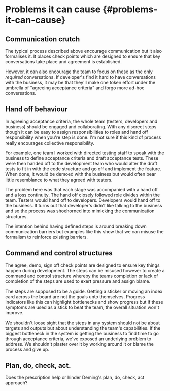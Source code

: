 # Problems it can cause {#problems-it-can-cause}

## Communication crutch

The typical process described above encourage communication but it also formalises it. It places check points which are designed to ensure that key conversations take place and agreement is established.

However, it can also encourage the team to focus on these as the only *required* conversations. If developer's find it hard to have conversations with the business, it may be that they'll make one token effort under the umbrella of "agreeing acceptance criteria" and forgo more ad-hoc conversations.



## Hand off behaviour

In agreeing acceptance criteria, the whole team (testers, developers and business) should be engaged and collaborating. With any discreet steps though it can be easy to assign responsibilities to roles and hand off responsibility when you're step is done. I'm not sure if this kind of process really encourages collective responsibility.

For example, one team I worked with directed testing staff to speak with the business to define acceptance criteria and draft acceptance tests. These were then handed off to the development team who would alter the draft tests to fit in with the code structure and go off and implement the feature. When done, it would be demoed with the business but would often bear little resemblance to what they agreed with testers.

The problem here was that each stage was accompanied with a hand off and a loss continuity. The hand off closely followed role divides within the team. Testers would hand off to developers. Developers would hand off to the business. It turns out that developer's didn't like talking to the business and so the process was shoehorned into mimicking the communication structures.

The intention behind having defined steps is around breaking down communication barriers but examples like this show that we can misuse the formalism to reinforce existing barriers.



## Command and control structures

The agree, demo, sign off check points are designed to ensure  key things happen during development. The steps can be misused however to create a command and control structure whereby the teams completion or lack of completion of the steps are used to exert pressure and assign blame.

The steps are supposed to be a guide. Getting a sticker or moving an index card across the board are not the goals unto themselves. Progress indicators like this can highlight bottlenecks and show progress but if these symptoms are used as a stick to beat the team, the overall situation won't improve.

We shouldn't loose sight that the steps in any system should not be about targets and outputs but about understanding the team's capabilities. If the biggest bottleneck in the system is getting the business to find time to go through acceptance criteria, we've exposed an underlying problem to address. We shouldn't plaster over it by working around it or blame the process and give up.



## Plan, do, check, act.

Does the prescription help or hinder Deming's plan, do, check, act approach?
